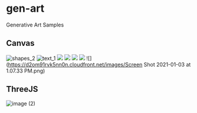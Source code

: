 # gen-art
Generative Art Samples

## Canvas
![shapes_2](https://user-images.githubusercontent.com/400614/82155890-d18ec880-982c-11ea-8c69-852a4180dbcc.png)
![text_1](https://user-images.githubusercontent.com/400614/82155906-eb301000-982c-11ea-9320-a1b3bb069ac4.png)
![](https://d2om91rvk5nn0n.cloudfront.net/images/genuary_day1.png)
![](https://d2om91rvk5nn0n.cloudfront.net/images/genuary_day2.png)
![](https://d2om91rvk5nn0n.cloudfront.net/images/genuary_day2_1.png)
![](https://d2om91rvk5nn0n.cloudfront.net/images/barymetric_subdivision.png)
![](https://d2om91rvk5nn0n.cloudfront.net/images/Screen Shot 2021-01-03 at 1.07.33 PM.png)

## ThreeJS
![image (2)](https://user-images.githubusercontent.com/400614/82155892-d6537c80-982c-11ea-9104-4d1926806c12.gif)


